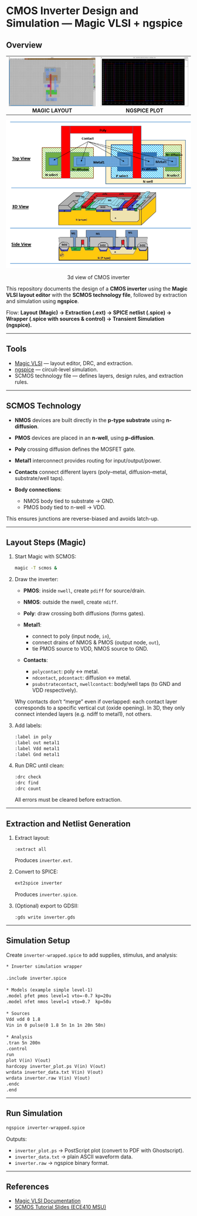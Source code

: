 # CMOS Inverter Design and Simulation — Magic VLSI + ngspice

## Overview

<div align="center">
  <table>
    <tr>
      <td align="center">
        <img src="magic.png" width="300" /><br>
        <b>MAGIC LAYOUT</b>
      </td>
      <td align="center">
        <img src="ngspice.png" width="300" /><br>
        <b>NGSPICE PLOT</b>
      </td>
    </tr>
  </table>
</div>


<div align="center">
  <img src="3d.png" alt="3d view of CMOS inverter">
  <p>3d view of CMOS inverter</p>
</div>


This repository documents the design of a **CMOS inverter** using the **Magic VLSI layout editor** with the **SCMOS technology file**, followed by extraction and simulation using **ngspice**.

Flow:
**Layout (Magic) → Extraction (.ext) → SPICE netlist (.spice) → Wrapper (.spice with sources & control) → Transient Simulation (ngspice).**

---

## Tools

* [Magic VLSI](http://opencircuitdesign.com/magic/) — layout editor, DRC, and extraction.
* [ngspice](http://ngspice.sourceforge.net/) — circuit-level simulation.
* SCMOS technology file — defines layers, design rules, and extraction rules.

---

## SCMOS Technology

* **NMOS** devices are built directly in the **p-type substrate** using **n-diffusion**.
* **PMOS** devices are placed in an **n-well**, using **p-diffusion**.
* **Poly** crossing diffusion defines the MOSFET gate.
* **Metal1** interconnect provides routing for input/output/power.
* **Contacts** connect different layers (poly–metal, diffusion–metal, substrate/well taps).
* **Body connections**:

  * NMOS body tied to substrate → GND.
  * PMOS body tied to n-well → VDD.

This ensures junctions are reverse-biased and avoids latch-up.

---

## Layout Steps (Magic)

1. Start Magic with SCMOS:

   ```bash
   magic -T scmos &
   ```

2. Draw the inverter:

   * **PMOS**: inside `nwell`, create `pdiff` for source/drain.
   * **NMOS**: outside the nwell, create `ndiff`.
   * **Poly**: draw crossing both diffusions (forms gates).
   * **Metal1**:

     * connect to poly (input node, `in`),
     * connect drains of NMOS & PMOS (output node, `out`),
     * tie PMOS source to VDD, NMOS source to GND.
   * **Contacts**:

     * `polycontact`: poly ↔ metal.
     * `ndcontact`, `pdcontact`: diffusion ↔ metal.
     * `psubstratecontact`, `nwellcontact`: body/well taps (to GND and VDD respectively).

   Why contacts don’t “merge” even if overlapped: each contact layer corresponds to a specific vertical cut (oxide opening). In 3D, they only connect intended layers (e.g. ndiff to metal1), not others.

3. Add labels:

   ```
   :label in poly
   :label out metal1
   :label Vdd metal1
   :label Gnd metal1
   ```

4. Run DRC until clean:

   ```
   :drc check
   :drc find
   :drc count
   ```

   All errors must be cleared before extraction.

---

## Extraction and Netlist Generation

1. Extract layout:

   ```
   :extract all
   ```

   Produces `inverter.ext`.

2. Convert to SPICE:

   ```bash
   ext2spice inverter
   ```

   Produces `inverter.spice`.

3. (Optional) export to GDSII:

   ```
   :gds write inverter.gds
   ```

---

## Simulation Setup

Create `inverter-wrapped.spice` to add supplies, stimulus, and analysis:

```spice
* Inverter simulation wrapper

.include inverter.spice

* Models (example simple level-1)
.model pfet pmos level=1 vto=-0.7 kp=20u
.model nfet nmos level=1 vto=0.7  kp=50u

* Sources
Vdd vdd 0 1.8
Vin in 0 pulse(0 1.8 5n 1n 1n 20n 50n)

* Analysis
.tran 5n 200n
.control
run
plot V(in) V(out)
hardcopy inverter_plot.ps V(in) V(out)
wrdata inverter_data.txt V(in) V(out)
wrdata inverter.raw V(in) V(out)
.endc
.end
```

---

## Run Simulation

```bash
ngspice inverter-wrapped.spice
```

Outputs:

* `inverter_plot.ps` → PostScript plot (convert to PDF with Ghostscript).
* `inverter_data.txt` → plain ASCII waveform data.
* `inverter.raw` → ngspice binary format.

---

## References

* [Magic VLSI Documentation](http://opencircuitdesign.com/magic/)
* [SCMOS Tutorial Slides (ECE410 MSU)](https://egr.msu.edu/classes/ece410/salem/files/s09/Ch3_S2_SLIDES.pdf)
